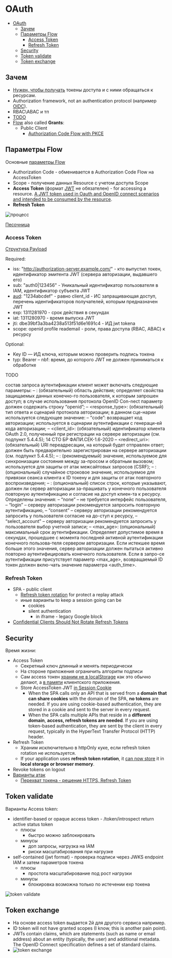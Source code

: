 # OAuth

- [OAuth](#oauth)
	- [Зачем](#зачем)
	- [Параметры Flow](#параметры-flow)
		- [Access Token](#access-token)
		- [Refresh Token](#refresh-token)
	- [Security](#security)
	- [Token validate](#token-validate)
	- [Token exchange](#token-exchange)

## Зачем

- [Нужен, чтобы получать](https://habr.com/ru/company/dataart/blog/311376/) токены доступа и с ними обращаться к ресурсам.
- Authorization framework, not an authentication protocol (например [OIDC](oidc.md)).
- RBAC\ABAC и тп
- [TODO](https://connect2id.com/learn/oauth-2)
- [Flow](https://habr.com/ru/company/nixys/blog/566910/) also called __Grants__:
  - Public Client
    - [Authorization Code Flow with PKCE](oauth.flow.ACwithPKCE.md)

## Параметры Flow

Основные [параметры Flow](https://identityserver4.readthedocs.io/en/latest/quickstarts/1_client_credentials.html)

- Authorization Code - обменивается в Authorization Code Flow на AccessToken
- Scope - получение данных Resource с учетом доступа Scope
- __Access Token__ (формат [JWT](../jwt.md) не обязателен) - for accessing a resource. [A JWT token used in Oauth and OpenID connect scenarios and intended to be consumed by the resource](https://auth0.com/blog/id-token-access-token-what-is-the-difference/).
- __Refresh Token__

![процесс](https://habrastorage.org/r/w1560/getpro/habr/post_images/c13/afc/ee5/c13afcee5226ddb135df9836d3321b17.png)

[Песочница](https://openidconnect.net/)

### Access Token

[Структура Payload](https://datatracker.ietf.org/doc/html/rfc9068)

Required:

- iss: "http://authorization-server.example.com/" - кто выпустил токен, идентификатор эмитента JWT (сервера авторизации, выдавшего его)
- sub: "auth0|123456" - Уникальный идентификатор пользователя в IAM, идентификатор субъекта JWT
- [aud](https://developers.sber.ru/docs/ru/sberbusinessapi/authorization/auth-sbbid/tokens): "1234abcdef" - равно client_id - ИС запращивающая доступ, перечень идентификаторов получателей, которым предназначен JWT
- exp: 1311281970 - срок действия в секундах
- iat: 1311280970 - время выпуска JWT
- jti: dbe39bf3a3ba4238a513f51d6e1691c4 - ИД jwt tokena
- scope: openid profile reademail - роли, права доступа (RBAC, ABAC) к ресурсу

Optional:

- Key ID — ИД ключа, которым можно проверить подпись токена
- typ: Bearer
– nbf: время, до которого JWT не должен приниматься к обработке

TODO

состав запроса аутентификации клиент может включать следующие параметры:
– <scope>: (обязательный) область действия; определяет свойства защищаемых данных конечно-го пользователя, к которым запрошен доступ; в случае использования протокола OpenID Con-nect параметр <scope> должен содержать строку “openid”;
– <response_type>: (обязательный) тип ответа и сценарий протокола авторизации; в данном сце-нарии используется следующее значение:
– “code”: возвращает код авторизации; используется в сценарии аутентификации с генераци-ей кода авторизации;
– <client_id>: (обязательный) идентификатор клиента OAuth 2.0, полученный при регистрации на сервере авторизации (см. подпункт 5.4.4.5);
14 СТО БР ФАПИ.СЕК-1.6-2020  – <redirect_uri>: (обязательный) URI переадресации, на который будет отправлен ответ; должен быть предварительно зарегистрирован на сервере авторизации (см. подпункт 5.4.4.5);
– <state>: (рекомендуемый) значение, используемое для синхронизации состояния между за-просом и обратным вызовом; используется для защиты от атак межсайтовых запросов (CSRF);
– <nonce>: (опциональный) случайное строковое значение, используемое для привязки сеанса клиента к ID токену и для защиты от атак повторного воспроизведения;
– <prompt>: (опциональный) список строк, которые указывают, должен ли сервер авторизации за-прашивать у конечного пользователя повторную аутентификацию и согласие на доступ клиен-та к ресурсу. Определены значения:
– “none” – не требуется интерфейс пользователя,  – “login” – серверу авторизации рекомендуется запросить повторную аутентификацию,  – “consent” – серверу авторизации рекомендуется запросить у пользователя согласие на до-ступ к ресурсу,  – “select_account” – серверу авторизации рекомендуется запросить у пользователя выбор учетной записи;
– <max_age>: (опциональный) максимальный срок аутентификации. Определяет допустимое время в секундах, прошедшее с момента последней активной аутентификации конечного пользова-теля сервером авторизации. Если истекшее время больше этого значения, сервер авторизации должен пытаться активно повторно аутентифицировать конечного пользователя. Если в запро-се аутентификации присутствует параметр <max_age>, возвращаемый ID токен должен вклю-чать значение параметра <auth_time>.


### Refresh Token

- SPA - public client
	- [Refresh token rotation](https://stateful.com/blog/oauth-refresh-token-best-practices) for protect a replay attack
	- иные варианты to keep a session going can be
		- cookies
		- silent authentication
			- in iframe - legacy Google block
- [Confidential Clients Should Not Rotate Refresh Tokens](https://docs.duendesoftware.com/identityserver/v6/tokens/refresh/#confidential-clients-should-not-rotate-refresh-tokens)

## Security

Время жизни:

- Access Token
  - Секретный ключ длинный и менять периодически
  - На стороне приложения ограничить алгоритм подписи
  - Сам access токен [храним не в localStorage](https://climbtheladder.com/10-spa-authentication-best-practices/) как это обычно делают, а [в памяти](https://auth0.com/docs/secure/security-guidance/data-security/token-storage) клиентского приложения.
  - Store AccessToken JWT [in Session Cookie](https://jcbaey.com/authentication-in-spa-reactjs-and-vuejs-the-right-way/)
    - When the SPA calls only an API that is served from a __domain that can share cookies__ with the domain of the SPA, __no tokens__ are needed. If you are using cookie-based authentication, they are stored in a cookie and sent to the server in every request.
    - When the SPA calls multiple APIs that reside in a __different domain__, __access, refresh tokens are needed__. If you are using token-based authentication, they are sent by the client in every request, typically in the HyperText Transfer Protocol (HTTP) header.
- Refresh Token
	- Храним исключительно в httpOnly куке, если refresh token rotation не используется.
	- If your application uses __refresh token rotation__, it [can now store](https://stateful.com/blog/oauth-refresh-token-best-practices) it in __local storage or browser memory__.
- Revoke tokens on logout
- [Варианты атак](https://habr.com/ru/company/alexhost/blog/536364/)
  - [Перехват токена - решение HTTPS, Refresh Token](https://cyberpolygon.com/ru/materials/security-of-json-web-tokens-jwt/)

## Token validate

Варианты Access token:

- identifier-based or opaque access token - /token/introspect return active status token
  - плюсы
    - быстро можно заблокировать
  - минусы
    - доп запросы, нагрузка на IAM
    - риски масштабирования при нагрузке
- self-contained (jwt format) - проверка подписи через JWKS endpoint IAM и затем параметров токена
  - плюсы
    - простота масштабирование под рост нагрузки
  - минусы
    - блокировка возможна только по истечении exp токена

![token validate](https://lh3.googleusercontent.com/pw/AL9nZEU8W4c59UO_qgfALxBDsUQUmOdeKq2qW3XSiD72WbrqQ2m2xnolziO0UgNlcqktm4XYdhJ93r4D4oqa3KPpzSBXU5O8DcB__HHZJ5Picah6BNKczaiiAGULHYMRhI9GAoFutEEhVFIDdH_Q71jxuZnfYQ=w656-h374-no)

## Token exchange

- На основе access token выдается 2й для другого сервиса например.
- ID token will not have granted scopes (I know, this is another pain point).
- JWTs contain claims, which are statements (such as name or email address) about an entity (typically, the user) and additional metadata. The OpenID Connect specification defines a set of standard claims.
- ![token exchange](https://lh3.googleusercontent.com/pw/AL9nZEWPOntqnB_XS-gCUQ42P-5NCg7Ageg9UtnKGcWYPwh2CAvrafKhHYxZq4xm7CnNCeVPJrThmWHDawnZDc6d15u-XvAfPywOdogmuMKUJ3ZX6PbHprwj0tUSFXnAYVqoQo_YpKbhr9IC38PzsjUPcTG2Pw=w754-h441-no)